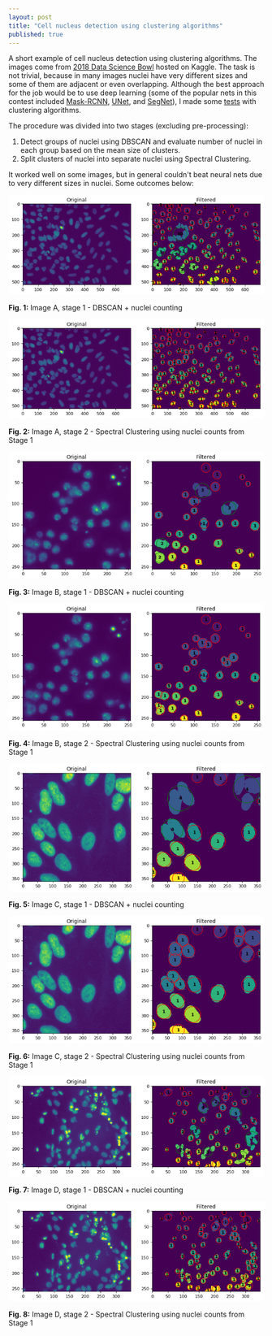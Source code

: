 ```yaml
---
layout: post
title: "Cell nucleus detection using clustering algorithms"
published: true
---
```


A short example of cell nucleus detection using clustering algorithms. The images come from [2018 Data Science Bowl](https://www.kaggle.com/c/data-science-bowl-2018) hosted on Kaggle. The task is not trivial, because in many images nuclei have very different sizes and some of them are adjacent or even overlapping. Although the best approach for the job would be to use deep learning (some of the popular nets in this contest included [Mask-RCNN](https://arxiv.org/abs/1703.06870), [UNet](https://arxiv.org/abs/1505.04597), and [SegNet](https://arxiv.org/abs/1511.00561)), I made some [tests](https://github.com/krzysztofarendt/kaggle-dsb18/blob/master/1st_approach.ipynb) with clustering algorithms.

The procedure was divided into two stages (excluding pre-processing):

1. Detect groups of nuclei using DBSCAN and evaluate number of nuclei in each group based on the mean size of clusters.
2. Split clusters of nuclei into separate nuclei using Spectral Clustering.

It worked well on some images, but in general couldn't beat neural nets due to very different sizes in nuclei. Some outcomes below:

![Phase 1](/gfx/cells/cells_a1.png)

**Fig. 1:** Image A, stage 1 - DBSCAN + nuclei counting

![Phase 2](/gfx/cells/cells_a2.png)

**Fig. 2:** Image A, stage 2 - Spectral Clustering using nuclei counts from Stage 1

![Phase 1](/gfx/cells/cells_b1.png)

**Fig. 3:** Image B, stage 1 - DBSCAN + nuclei counting

![Phase 2](/gfx/cells/cells_b2.png)

**Fig. 4:** Image B, stage 2 - Spectral Clustering using nuclei counts from Stage 1

![Phase 1](/gfx/cells/cells_c1.png)

**Fig. 5:** Image C, stage 1 - DBSCAN + nuclei counting

![Phase 2](/gfx/cells/cells_c2.png)

**Fig. 6:** Image C, stage 2 - Spectral Clustering using nuclei counts from Stage 1

![Phase 1](/gfx/cells/cells_d1.png)

**Fig. 7:** Image D, stage 1 - DBSCAN + nuclei counting

![Phase 2](/gfx/cells/cells_d2.png)

**Fig. 8:** Image D, stage 2 - Spectral Clustering using nuclei counts from Stage 1